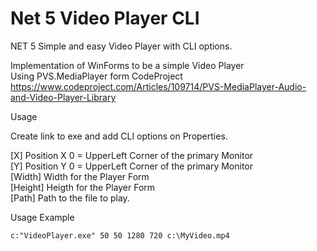 # Net 5 Video Player CLI
 NET 5 Simple and easy Video Player with CLI options.

 Implementation of WinForms to be a simple Video Player  
 Using PVS.MediaPlayer form CodeProject  
 https://www.codeproject.com/Articles/109714/PVS-MediaPlayer-Audio-and-Video-Player-Library

 Usage  

 Create link to exe and add CLI options on Properties.

 [X]        Position X 0 = UpperLeft Corner of the primary Monitor  
 [Y]        Position Y 0 = UpperLeft Corner of the primary Monitor  
 [Width]    Width for the Player Form  
 [Height]   Heigth for the Player Form  
 [Path]     Path to the file to play.  

 Usage Example

 <code>c:\"VideoPlayer.exe" 50 50 1280 720 c:\MyVideo.mp4</code>
